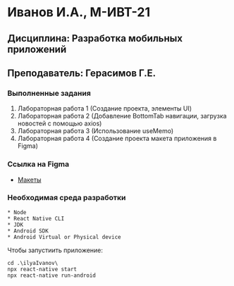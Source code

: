 # Иванов И.А., М-ИВТ-21
## Дисциплина: Разработка мобильных приложений
## Преподаватель: Герасимов Г.Е.

### Выполненные задания

1. Лабораторная работа 1 (Создание проекта, элементы UI)
2. Лабораторная работа 2 (Добавление BottomTab навигации, загрузка новостей с помощью axios)
3. Лабораторная работа 3 (Использование useMemo)
4. Лабораторная работа 4 (Создание проекта макета приложения в Figma)

### Сcылка на Figma

- [Макеты](https://www.figma.com/file/0tNs64PkjEh9XSsNrF1fvo/Untitled?node-id=0%3A1&t=3qF5saLfByorJmE1-0)

### Необходимая среда разработки
    * Node
    * React Native CLI
    * JDK
    * Android SDK
    * Android Virtual or Physical device

Чтобы запустиить приложение:
```
cd .\ilyaIvanov\  
npx react-native start
npx react-native run-android
```
